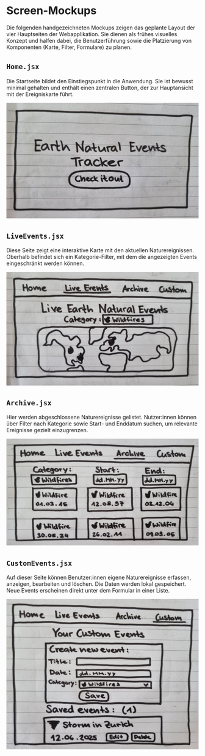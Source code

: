 # Screen-Mockups
Die folgenden handgezeichneten Mockups zeigen das geplante Layout der vier Hauptseiten der Webapplikation. Sie dienen als frühes visuelles Konzept und halfen dabei, die Benutzerführung sowie die Platzierung von Komponenten (Karte, Filter, Formulare) zu planen.
## `Home.jsx`
Die Startseite bildet den Einstiegspunkt in die Anwendung. Sie ist bewusst minimal gehalten und enthält einen zentralen Button, der zur Hauptansicht mit der Ereigniskarte führt.

![Screen-Mockup 01](/natural-events-tracker/docs/images/screen-mockup-01.jpg)
## `LiveEvents.jsx`
Diese Seite zeigt eine interaktive Karte mit den aktuellen Naturereignissen. Oberhalb befindet sich ein Kategorie-Filter, mit dem die angezeigten Events eingeschränkt werden können.

![Screen-Mockup 02](/natural-events-tracker/docs/images/screen-mockup-02.jpg)
## `Archive.jsx`
Hier werden abgeschlossene Naturereignisse gelistet. Nutzer:innen können über Filter nach Kategorie sowie Start- und Enddatum suchen, um relevante Ereignisse gezielt einzugrenzen.

![Screen-Mockup 03](/natural-events-tracker/docs/images/screen-mockup-03.jpg)
## `CustomEvents.jsx`
Auf dieser Seite können Benutzer:innen eigene Naturereignisse erfassen, anzeigen, bearbeiten und löschen. Die Daten werden lokal gespeichert. Neue Events erscheinen direkt unter dem Formular in einer Liste.

![Screen-Mockup 04](/natural-events-tracker/docs/images/screen-mockup-04.jpg)
